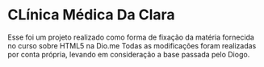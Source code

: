 # CLínica Médica Da Clara

Esse foi um projeto realizado como forma de fixação da matéria fornecida no curso sobre HTML5 na Dio.me
Todas as modificações foram realizadas por conta própria, levando em consideração a base passada pelo Diogo.
